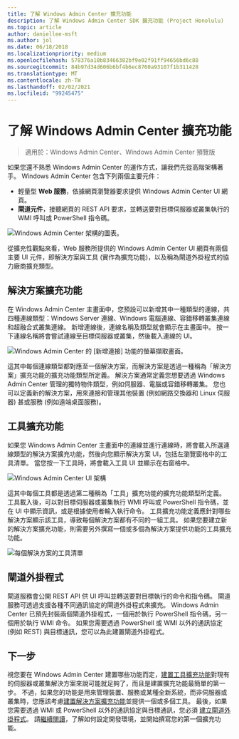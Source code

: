 ```yaml
---
title: 了解 Windows Admin Center 擴充功能
description: 了解 Windows Admin Center SDK 擴充功能 (Project Honolulu)
ms.topic: article
author: daniellee-msft
ms.author: jol
ms.date: 06/18/2018
ms.localizationpriority: medium
ms.openlocfilehash: 578376a10b83466382bf9e02f91ff94656bd6c88
ms.sourcegitcommit: 84b97d34d606b6bf4b6ec8760a93107f1b311428
ms.translationtype: MT
ms.contentlocale: zh-TW
ms.lasthandoff: 02/02/2021
ms.locfileid: "99245475"
---
```

# <a name="understanding-windows-admin-center-extensions"></a>了解 Windows Admin Center 擴充功能

>適用於：Windows Admin Center、Windows Admin Center 預覽版

如果您還不熟悉 Windows Admin Center 的運作方式，讓我們先從高階架構著手。 Windows Admin Center 包含下列兩個主要元件：

- 輕量型 **Web 服務**，依據網頁瀏覽器要求提供 Windows Admin Center UI 網頁。
- **閘道元件**，接聽網頁的 REST API 要求，並轉送要對目標伺服器或叢集執行的 WMI 呼叫或 PowerShell 指令碼。

![Windows Admin Center 架構的圖表。](../media/understand-extensions/wac-architecture-500px.png)

從擴充性觀點來看，Web 服務所提供的 Windows Admin Center UI 網頁有兩個主要 UI 元件，即解決方案與工具 (實作為擴充功能)，以及稱為閘道外掛程式的協力廠商擴充類型。

## <a name="solution-extensions"></a>解決方案擴充功能

在 Windows Admin Center 主畫面中，您預設可以新增其中一種類型的連線，共四種連線類型：Windows Server 連線、Windows 電腦連線、容錯移轉叢集連線和超融合式叢集連線。 新增連線後，連線名稱及類型就會顯示在主畫面中。 按一下連線名稱將會嘗試連線至目標伺服器或叢集，然後載入連線的 UI。

![Windows Admin Center 的 [新增連接] 功能的螢幕擷取畫面。](../media/understand-extensions/solutions-ui.png)

這其中每個連線類型都對應至一個解決方案，而解決方案是透過一種稱為「解決方案」擴充功能的擴充功能類型所定義。 解決方案通常定義您想要透過 Windows Admin Center 管理的獨特物件類型，例如伺服器、電腦或容錯移轉叢集。 您也可以定義新的解決方案，用來連接和管理其他裝置 (例如網路交換器和 Linux 伺服器) 甚或服務 (例如遠端桌面服務)。

## <a name="tool-extensions"></a>工具擴充功能

如果您 Windows Admin Center 主畫面中的連線並進行連線時，將會載入所選連線類型的解決方案擴充功能，然後向您顯示解決方案 UI，包括左瀏覽窗格中的工具清單。 當您按一下工具時，將會載入工具 UI 並顯示在右窗格中。

![Windows Admin Center UI 架構](../media/understand-extensions/ui-architecture.png)

這其中每個工具都是透過第二種稱為「工具」擴充功能的擴充功能類型所定義。 工具載入後，可以對目標伺服器或叢集執行 WMI 呼叫或 PowerShell 指令碼，並在 UI 中顯示資訊，或是根據使用者輸入執行命令。 工具擴充功能定義應針對哪些解決方案顯示該工具，導致每個解決方案都有不同的一組工具。 如果您要建立新的解決方案擴充功能，則需要另外撰寫一個或多個為解決方案提供功能的工具擴充功能。

![每個解決方案的工具清單](../media/understand-extensions/tools-for-solutions.png)

## <a name="gateway-plugins"></a>閘道外掛程式

閘道服務會公開 REST API 供 UI 呼叫並轉送要對目標執行的命令和指令碼。 閘道服務可透過支援各種不同通訊協定的閘道外掛程式來擴充。 Windows Admin Center 已預先封裝兩個閘道外掛程式，一個用於執行 PowerShell 指令碼，另一個用於執行 WMI 命令。 如果您需要透過 PowerShell 或 WMI 以外的通訊協定 (例如 REST) 與目標通訊，您可以為此建置閘道外掛程式。

## <a name="next-steps"></a>下一步

視您要在 Windows Admin Center 建置哪些功能而定，[建置工具擴充功能](develop-tool.md)對現有的伺服器或叢集解決方案來說可能就足夠了，而且是建置擴充功能最簡單的第一步。 不過，如果您的功能是用來管理裝置、服務或某種全新系統，而非伺服器或叢集時，您應該考慮[建置解決方案擴充功能](develop-solution.md)並提供一個或多個工具。 最後，如果您需要透過 WMI 或 PowerShell 以外的通訊協定與目標通訊，您必須 [建立閘道外掛程式](develop-gateway-plugin.md)。 請[繼續閱讀](developing-extensions.md)，了解如何設定開發環境，並開始撰寫您的第一個擴充功能。
